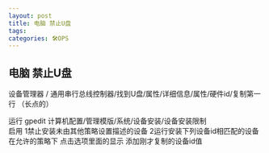 ```yaml
---
layout: post
title: 电脑 禁止U盘
tags: 
categories: 🛠OPS
---
```


## 电脑 禁止U盘


设备管理器 / 通用串行总线控制器/找到U盘/属性/详细信息/属性/硬件id/复制第一行 （长点的）

运行 gpedit 计算机配置/管理模版/系统/设备安装/设备安装限制  
   启用 
   1禁止安装未由其他策略设置描述的设备
   2运行安装下列设备id相匹配的设备
在允许的策略下
点击选项里面的显示                                    添加刚才复制的设备id值



